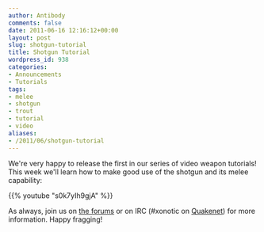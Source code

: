 ```yaml
---
author: Antibody
comments: false
date: 2011-06-16 12:16:12+00:00
layout: post
slug: shotgun-tutorial
title: Shotgun Tutorial
wordpress_id: 938
categories:
- Announcements
- Tutorials
tags:
- melee
- shotgun
- trout
- tutorial
- video
aliases:
- /2011/06/shotgun-tutorial
---
```


We're very happy to release the first in our series of video weapon tutorials! This week we'll learn how to make good use of the shotgun and its melee capability:

{{% youtube "s0k7yIh9gjA" %}}

As always, join us on [the forums](http://forums.xonotic.org/index.php) or on IRC (#xonotic on [Quakenet](/chat)) for more information. Happy fragging!
